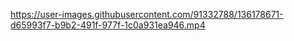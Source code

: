 

https://user-images.githubusercontent.com/91332788/136178671-d65993f7-b9b2-491f-977f-1c0a931ea946.mp4

